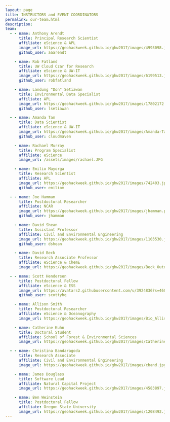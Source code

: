 ```yaml
---
layout: page
title: INSTRUCTORS and EVENT COORDINATORS
permalink: our-team.html
description:
team:
  - - name: Anthony Arendt
      title: Principal Research Scientist
      affiliate: eScience & APL
      image_url: https://geohackweek.github.io/ghw2017/images/4993098.jpeg
      github_user: aaarendt

    - name: Rob Fatland
      title: UW Cloud Czar for Research
      affiliate: eScience & UW-IT
      image_url: https://geohackweek.github.io/ghw2017/images/6199513.jpeg
      github_user: robfatland

    - name: Landung "Don" Setiawan
      title: Environmental Data Specialist
      affiliate: APL
      image_url: https://geohackweek.github.io/ghw2017/images/17802172.jpeg
      github_user: lsetiawan

  - - name: Amanda Tan
      title: Data Scientist
      affiliate: eScience & UW-IT
      image_url: https://geohackweek.github.io/ghw2017/images/Amanda-Tan-300x300.jpg
      github_user: cloudmaven

    - name: Rachael Murray
      title: Program Specialist
      affiliate: eScience
      image_url: /assets/images/rachael.JPG

    - name: Emilio Mayorga
      title: Research Scientist
      affiliate: APL
      image_url: https://geohackweek.github.io/ghw2017/images/742403.jpg
      github_user: emiliom

  - - name: Joe Hamman
      title: Postdoctoral Researcher
      affiliate: NCAR
      image_url: https://geohackweek.github.io/ghw2017/images/jhamman.png
      github_user: jhamman

    - name: David Shean
      title: Assistant Professor
      affiliate: Civil and Environmental Engineering
      image_url: https://geohackweek.github.io/ghw2017/images/1103530.jpg
      github_user: dshean

    - name: David Beck
      title: Research Associate Professor
      affiliate: eScience & ChemE
      image_url: https://geohackweek.github.io/ghw2017/images/Beck_Outdoor_300px.jpg

  - - name: Scott Henderson
      title: Postdoctoral Fellow
      affiliate: eScience & ESS
      image_url: https://avatars2.githubusercontent.com/u/3924836?s=460&v=4
      github_user: scottyhq

    - name: Allison Smith
      title: Postdoctoral Researcher
      affiliate: eScience & Oceanography
      image_url: https://geohackweek.github.io/ghw2017/images/Bio_Allison-Smith.jpg

    - name: Catherine Kuhn
      title: Doctoral Student
      affiliate: School of Forest & Environmental Sciences
      image_url: https://geohackweek.github.io/ghw2017/images/Catherine.jpeg

  - - name: Christina Bandaragoda
      title: Research Associate
      affiliate: Civil and Environmental Engineering
      image_url: https://geohackweek.github.io/ghw2017/images/cband.jpg

    - name: James Douglass
      title: Software Lead
      affiliate: Natural Capital Project
      image_url: https://geohackweek.github.io/ghw2017/images/4583897.jpeg

    - name: Ben Weinstein
      title: Postdoctoral Fellow
      affiliate: Oregon State University
      image_url: https://geohackweek.github.io/ghw2017/images/1208492.jpeg
---
```

